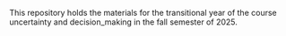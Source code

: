 This repository holds the materials for the transitional year of the course uncertainty and decision_making in the fall semester of 2025.
